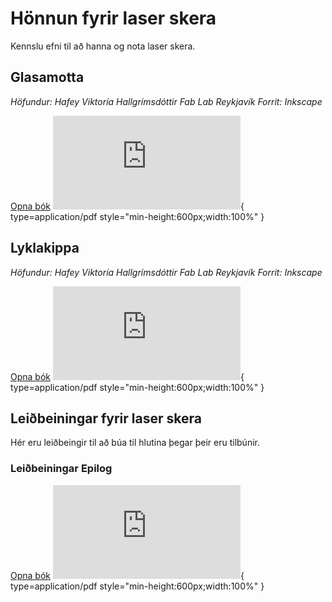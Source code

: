 # Hönnun fyrir laser skera

Kennslu efni til að hanna og nota laser skera.

## Glasamotta

*Höfundur: Hafey Viktoría Hallgrímsdóttir Fab Lab Reykjavík*
*Forrit: Inkscape*

[Opna bók](https://www.fabmennt.com/_files/ugd/0ebced_71e87bc79d7d4d17bade390ab19fb010.pdf)
![hafey bækur](https://www.fabmennt.com/_files/ugd/0ebced_71e87bc79d7d4d17bade390ab19fb010.pdf){ type=application/pdf style="min-height:600px;width:100%" }

## Lyklakippa

*Höfundur: Hafey Viktoría Hallgrímsdóttir Fab Lab Reykjavík*
*Forrit: Inkscape*

[Opna bók](https://www.fabmennt.com/_files/ugd/0ebced_44dcf6ae9f494e3ca4e6366ddd05a847.pdf)
![hafey bækur](https://www.fabmennt.com/_files/ugd/0ebced_44dcf6ae9f494e3ca4e6366ddd05a847.pdf){ type=application/pdf style="min-height:600px;width:100%" }


## Leiðbeiningar fyrir laser skera

Hér eru leiðbeingir til að búa til hlutina þegar þeir eru tilbúnir.

### Leiðbeiningar Epilog

[Opna bók](https://www.fabmennt.com/_files/ugd/0ebced_e1d90c29cbc5492f8eb61ad873459e99.pdf)
![hafey bækur](https://www.fabmennt.com/_files/ugd/0ebced_e1d90c29cbc5492f8eb61ad873459e99.pdf){ type=application/pdf style="min-height:600px;width:100%" }